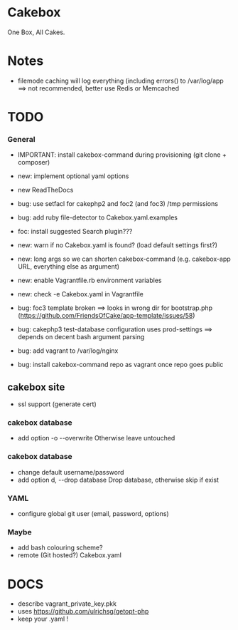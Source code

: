 Cakebox
=======

One Box, All Cakes.

# Notes

- filemode caching will log everything (including errors() to /var/log/app ==> not recommended, better use Redis or Memcached

# TODO

### General

- IMPORTANT: install cakebox-command during provisioning (git clone + composer)


- new: implement optional yaml options
- new ReadTheDocs
- bug: use setfacl for cakephp2 and foc2 (and foc3) /tmp permissions
- bug: add ruby file-detector to Cakebox.yaml.examples
- foc: install suggested Search plugin???
- new: warn if no Cakebox.yaml is found? (load default settings first?)
- new: long args so we can shorten cakebox-command (e.g. cakebox-app URL, everything else as argument)
- new: enable Vagrantfile.rb environment variables
- new: check -e Cakebox.yaml in Vagrantfile
- bug: foc3 template broken ==> looks in wrong dir for bootstrap.php (https://github.com/FriendsOfCake/app-template/issues/58)
- bug: cakephp3 test-database configuration uses prod-settings ==> depends on decent bash argument parsing
- bug: add vagrant to /var/log/nginx
- bug: install cakebox-command repo as vagrant once repo goes public

## cakebox site

- ssl support (generate cert)

### cakebox database

- add option -o --overwrite        Otherwise leave untouched

### cakebox database

- change default username/password
- add option d, --drop database    Drop database, otherwise skip if exist

### YAML

- configure global git user (email, password, options)

### Maybe
- add bash colouring scheme?
- remote (Git hosted?) Cakebox.yaml

# DOCS
- describe vagrant_private_key.pkk
- uses https://github.com/ulrichsg/getopt-php
- keep your .yaml !

